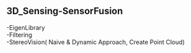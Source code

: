 ## 3D_Sensing-SensorFusion
-EigenLibrary  
-Filtering  
-StereoVision( Naive & Dynamic Approach, Create Point Cloud)
